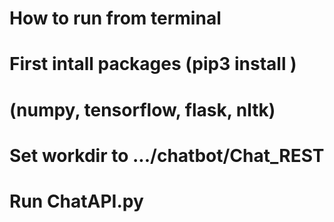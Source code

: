 # How to run from terminal
# First intall packages (pip3 install <name>) 
# (numpy, tensorflow, flask, nltk)
# Set workdir to .../chatbot/Chat_REST
# Run ChatAPI.py
